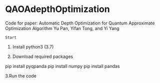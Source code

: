 # QAOAdepthOptimization
Code for paper:
Automatic Depth Optimization for Quantum Approximate Optimization Algorithm
Yu Pan, Yifan Tong, and Yi Yang

``Start``
1. Install python3 (3.7)

2. Download required packages

pip install pyqpanda
pip install numpy
pip install pandas

3.Run the code
